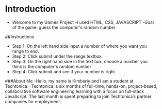# Introduction 
- Welcome to my Games Project
-I used HTML, CSS, JAVASCRIPT 
-Goal of the game: guess the computer's random number

##Instructions
- Step 1: On the left hand side input a number of where you want you range to end. 
- Step 2: Click submit under the range textbox. 
- Step 3: On the right hand side in the text box, choose a number you think is the computer's random number
- Step 4: Click submit and see if your number is right. 


###About Me
-Hello, my name is Kimberly and I am a student at Techtonica. 
-Techtonica is six months of full-time, hands-on, project-based, collaborative software engineering learning with a focus on full-stack JavaScript. The last month is spent preparing to join Techtonica’s partner companies for employment.
